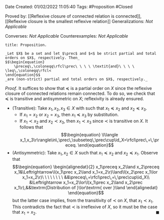 <br />
<br />

Date Created: 01/02/2022 11:05:40
Tags: #Proposition #Closed 

Proved by: [[Reflexive closure of connected relation is connected]], [[Reflexive closure is the smallest reflexive relation]]
Generalizations: _Not Applicable_

Converses: _Not Applicable_
Counterexamples: _Not Applicable_

``` ad-Proposition
title: Proposition.

_Let $X$ be a set and let $\prec$ and $<$ be strict partial and total orders on $X$, respectively. Then_
$$\begin{equation}
    \preceq\,\coloneqq\rfcl\prec\ \ \ \ \textit{and}\ \ \ \ \leq\,\coloneqq\rfcl<
\end{equation}$$
_are (non-strict) partial and total orders on $X$, respectively._

```

_Proof_. It suffices to show that $\preceq$ is a partial order on $X$ since the reflexive closure of connected relations remain connected. To do so, we check that $\preceq$ is transitive and antisymmetric on $X$; reflexivity is already ensured.
* (Transitive): Take $x_1,x_2,x_3\in X$ with such that $x_1\preceq x_2$ and $x_2\preceq x_3$.
    * If $x_1=x_2$ or $x_2=x_3$, then $x_1\preceq x_3$ by substitution.
    * If $x_1\prec x_2$ and $x_2\prec x_3$, then $x_1\prec x_3$ since $\prec$ is transitive on $X$. It follows that$$\begin{equation}
    \l\langle x_1,x_3\r\rangle\in\,\prec\,\subseteq\,\prec\cup\id_X=\rfcl\prec\,=\,\preceq.
 \end{equation}$$
* (Antisymmetric): Take $x_1,x_2\in X$ such that $x_1\preceq x_2$ and $x_2\preceq x_1$. Observe that
$$\begin{equation}
    \begin{alignedat}{2}
        x_1\preceq x_2\land x_2\preceq x_1&\Leftrightarrow\l(x_1\prec x_2\land x_1=x_2\r)\land\l(x_2\prec x_1\lor x_1=x_2\r)\ \ \ \ \ \ \ \ &&\preceq\,=\rfcl\prec\,=\,\prec\cup\id_X\\
        &\Leftrightarrow x_1=x_2\lor\l(x_1\prec x_2\land x_2\prec x_1\r),&&\textrm{Distribution of }\lor\textrm{ over }\land
    \end{alignedat}
\end{equation}$$
but the latter case implies, from the transitivity of $\prec$ on $X$, that $x_1\prec x_1$. This contradicts the fact that $\prec$ is irreflexive of $X$, so it must be the case that $x_1=x_2$.<span style="float:right;">$\blacksquare$</span>

